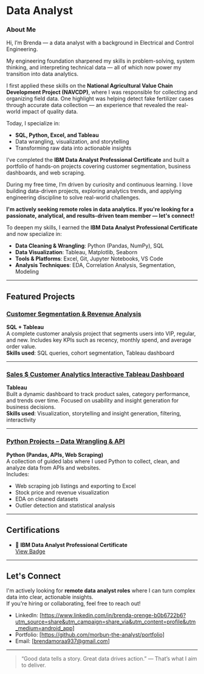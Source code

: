 # Data Analyst

### About Me
Hi, I’m Brenda — a data analyst with a background in Electrical and Control Engineering.

My engineering foundation sharpened my skills in problem-solving, system thinking, and interpreting technical data — all of which now power my transition into data analytics.

I first applied these skills on the **National Agricultural Value Chain Development Project (NAVCDP)**, where I was responsible for collecting and organizing field data. One highlight was helping detect fake fertilizer cases through accurate data collection — an experience that revealed the real-world impact of quality data.

Today, I specialize in:
- **SQL, Python, Excel, and Tableau**
- Data wrangling, visualization, and storytelling
- Transforming raw data into actionable insights

I’ve completed the **IBM Data Analyst Professional Certificate** and built a portfolio of hands-on projects covering customer segmentation, business dashboards, and web scraping.

During my free time, I’m driven by curiosity and continuous learning. I love building data-driven projects, exploring analytics trends, and applying engineering discipline to solve real-world challenges.

 **I'm actively seeking remote  roles in data analytics. If you're looking for a passionate, analytical, and results-driven team member — let's connect!**


To deepen my skills, I earned the **IBM Data Analyst Professional Certificate** and now specialize in:

- **Data Cleaning & Wrangling**: Python (Pandas, NumPy), SQL
- **Data Visualization**: Tableau, Matplotlib, Seaborn
- **Tools & Platforms**: Excel, Git, Jupyter Notebooks, VS Code
- **Analysis Techniques**: EDA, Correlation Analysis, Segmentation, Modeling

---

##  Featured Projects

###  [Customer Segmentation & Revenue Analysis](https://github.com/morbun-the-analyst/Brenda-s-project)
**SQL + Tableau**  
A complete customer analysis project that segments users into VIP, regular, and new. Includes key KPIs such as recency, monthly spend, and average order value.  
**Skills used**: SQL queries, cohort segmentation, Tableau dashboard

---

###  [Sales $ Customer Analytics Interactive Tableau Dashboard](https://github.com/morbun-the-analyst/Tableau-Dashboard)
**Tableau**  
Built a dynamic dashboard to track product sales, category performance, and trends over time. Focused on usability and insight generation for business decisions.  
**Skills used**: Visualization, storytelling and insight generation, filtering, interactivity

---

###  [Python Projects – Data Wrangling & API](https://github.com/morbun-the-analyst/pyprojects)
**Python (Pandas, APIs, Web Scraping)**  
A collection of guided labs where I used Python to collect, clean, and analyze data from APIs and websites.  
Includes:
- Web scraping job listings and exporting to Excel
- Stock price and revenue visualization
- EDA on cleaned datasets
- Outlier detection and statistical analysis

---

##  Certifications

- 🏅 **IBM Data Analyst Professional Certificate**  
  [View Badge](https://www.credly.com/badges/d39cbad2-0943-4ff1-9ebc-d186499de81d)  

---

##  Let's Connect

I'm actively looking for **remote  data analyst roles** where I can turn complex data into clear, actionable insights.  
If you're hiring or collaborating, feel free to reach out!
- LinkedIn: [https://www.linkedin.com/in/brenda-orenge-b0b6722b6?utm_source=share&utm_campaign=share_via&utm_content=profile&utm_medium=android_app]
- Portfolio: [https://github.com/morbun-the-analyst/portfolio]
- Email: [brendamoraa937@gmail.com]
---

> “Good data tells a story. Great data drives action.” — That’s what I aim to deliver.

